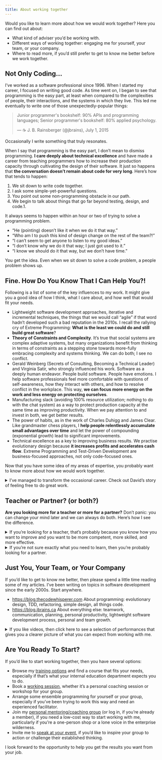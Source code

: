 ```yaml
---
title: About working together
---
```


Would you like to learn more about how we would work together? Here you can find out about:

- What kind of adviser you’d be working with.
- Different ways of working together: engaging me for yourself, your team, or your company.
- Where to read more, if you’d still prefer to get to know me better before we work together.

## Not Only Coding…

I’ve worked as a software professional since 1996. When I started my career, I focused on writing good code. As time went on, I began to see that programming is the easy part, at least when compared to the complexities of people, their interactions, and the systems in which they live. This led me eventually to write one of those unexpectedly-popular things:

> Junior programmer's bookshelf: 90% APIs and programming languages; Senior programmer's bookshelf: 80% applied psychology.
>
> — ☕ J. B. Rainsberger (@jbrains), July 1, 2015

Occasionally I write something that truly resonates.

When I say that programming is the easy part, I don’t mean to dismiss programming. **I care deeply about technical excellence** and have made a career from teaching programmers how to increase their production capacity through cultivating the design of their software. It just so happens that **the conversation doesn’t remain about code for very long**. Here’s how that tends to happen:

1. We sit down to write code together.
2. I ask some simple-yet-powerful questions.
3. You point out some non-programming obstacle in our path.
4. We begin to talk about things that go far beyond testing, design, and code.1. 

It always seems to happen within an hour or two of trying to solve a programming problem.

- “He (pointing) doesn’t like it when we do it that way.”
- “Who am I to push this kind of design change on the rest of the team?!”
- “I can’t seem to get anyone to listen to my good ideas.”
- “I don’t know why we do it that way; I just got used to it.”
- “I know we should do it that way, but we don’t have time.”

You get the idea. Even when we sit down to solve a code problem, a people problem shows up.

## Fine. How Do You Know That I Can Help You?!

Following is a list of some of the key influences to my work. It might give you a good idea of how I think, what I care about, and how well that would fit your needs.

- Lightweight software development approaches, iterative and incremental techniques, the things that we would call “agile” if that word hadn’t developed such a bad reputation in the 2010s. I recall the rallying cry of Extreme Programming: **What is the least we could do and still build great software**?
- **Theory of Constraints and Complexity**. It’s true that social systems are complex adaptive systems, but many organizations benefit from thinking in terms of constraints as a stepping stone towards more-fully embracing complexity and systems thinking. We can do both; I see no conflict.
- Gerald Weinberg (Secrets of Consulting, Becoming a Technical Leader) and Virginia Satir, who strongly influenced his work. Software as a deeply human endeavor. People build software. People have emotions. I help software professionals feel more comfortable with questions of self-awareness, how they interact with others, and how to resolve conflict in the workplace. This way, **we can focus more energy on the work and less energy on protecting ourselves**.
- Manufacturing slack (avoiding 100% resource utilization; nothing to do with the chat system) as a way to protect production capacity at the same time as improving productivity. When we pay attention to and invest in both, we get better results.
- The power of habits, as in the work of Charles Duhigg and James Clear. Like grandmaster chess players, I **help people relentlessly accumulate small advantages over time** and let the power of compounding (exponential growth) lead to significant improvements.
- Technical excellence as a key to improving business results. We practise evolutionary design because **it increases profits and accelerates cash flow**. Extreme Programming and Test-Driven Development are business-focused approaches, not only code-focused ones.

Now that you have some idea of my areas of expertise, you probably want to know more about how we would work together.

<details>
<summary> I’ve managed to transform the occasional career. Check out David’s story of feeling free to do great work.</summary>

I was at Iowa Student Loan when we moved from Waterfall and VB6 to XP and Java (2003-2004). It was under your guidance that we became one of the most aggressively agile teams in the midwest, according to David Hussman. One of our teams was featured in Gojko Adzic’s book Specification by Example due to our extensive investment in FitNesse. You pointed us towards Fit and FitNesse early on. **You laid the rails of XP that lead to our long term success.** I started to calculate my pairing hours for a talk recently and was surprised to realize that I had over 10,000 hours of pairing. Iowa Student Loan’s commitment to pairing and TDD were a direct result of your mentoring, coaching, and zeal.

On a personal note, I wholeheartedly believe that I wouldn’t be in software development today if it weren’t for the hyper-focused Red-Green-Refactor solutioning cycle. I was terrible at math throughout school, especially with large math problems with multiple moving parts. TDD released me from balancing multiple parts. Once I released a small piece from my focus I was able to freely focus on the next part without any fear of breaking previous parts. It was liberating to maximize the way I thought to create and innovate. XP liberated me. **Thank you for putting my career on a firm foundation.**

— David Kessler
</details>

## Teacher or Partner? (or both?)

**Are you looking more for a teacher or more for a partner?** Don’t panic: you can change your mind later and we can always do both. Here’s how I see the difference.

<details>
<summary>If you’re looking for a teacher, that’s probably because you know how you want to improve and you want to be more competent, more skilled, and more effective.</summary>

When I work with programmers, we tend to start with training intended to improve their skill in testing and design, so that they can both build software well and build it to last. I also teach programmers how to work more harmoniously with so-called “product owners”, using a combination of techniques for understanding what the software needs to do and communicating more effectively with the people asking for those features. I’ve made a career on **helping programmers excel at the craft of programming**, but I don’t stop there.

Even if you’re not a programmer, you could probably benefit from learning some techniques related to managing your workload, improving focus and concentration, and managing your energy better as a way to finish tasks sooner, avoid rework, and **stop tasks from falling through the cracks and sneaking up on you**. I also teach groups the importance of working effectively together, resolving conflict, planning their collective work, adopting new ways of working safely, and why forecasting costs is usually more trouble than it’s worth… **if you’re looking to improve your capacity in a specific way, then you want a teacher**, and I’m ready to teach.

[Learn more about **training courses and learning programs**](/training/) designed to fit a variety of situations. If you don’t see what you need, then please feel invited to ask me about it.
</details>

<details>
<summary>If you’re not sure exactly what you need to learn, then you’re probably looking for a partner.</summary>

Specifically, you need a partner who can help you figure out what you need to learn, then help you figure out how to get started learning it. Sometimes you need a partner to **help you organize your thoughts**, understand what’s going on inside you, or **hold you to commitments to your co-workers as well as to yourself**. At times I act as a consultant, a mentor, or a coach. I’m a consultant when I work with you to **analyze your situation and point out problems that you might not realize need your urgent attention**. I’m a mentor when I **offer advice and potential solutions to the complex problems that you’re already worried about**. I’m a coach when **we work together to help you get out of your own way** and see that you have the tools that you need to solve your own problems. I’m ready to do any of these things. If you have the feeling that you need more than just a teacher, then read a little about [consulting](/consulting/), [coaching](/coaching/), and [speaking](/speaking/) to find something that fits your needs or the needs of your group.
</details>

## Just You, Your Team, or Your Company

If you’d like to get to know me better, then please spend a little time reading some of my articles. I’ve been writing on topics in software development since the early 2000s. Start anywhere.

- https://blog.thecodewhisperer.com About programming: evolutionary design, TDD, refactoring, simple design, all things code.
- https://blog.jbrains.ca About everything else: teamwork, communication, planning, personal productivity, lightweight software development process, personal and team growth.

<details>
<summary>If you like videos, then click here to see a selection of performances that gives you a clearer picture of what you can expect from working with me.</summary>

- [7 minutes, 26 seconds, and the Fundamental Theorem of Agile Software Development](https://www.youtube.com/watch?v=WSes_PexXcA)
- [The Economics of Software Design](https://www.youtube.com/watch?v=TQ9rng6YFeY)
- [Surviving Your (Inevitable) Agile Transition](https://www.youtube.com/watch?v=UQOmGiv7rUk)
- [The Selfish Team Player](https://www.youtube.com/watch?v=SSMA4vmdLhw)
- [XP, Theory of Constraints, Getting Things Done (GTD)](https://www.youtube.com/watch?v=UBhHEGSUk7A)
</details>

## Are You Ready To Start?

If you’d like to start working together, then you have several options:

- Browse my [training options](/training/) and find a course that fits your needs, especially if that’s what your internal education department expects you to do.
- Book a [working session](/working-sessions/), whether it’s a personal coaching session or workshop for your group.
- Arrange some ensemble programming for yourself or your group, especially if you’ve been trying to work this way and need an experienced facilitator.
- Join my [personal mentoring/coaching group](/experience/) (or log in, if you’re already a member), if you need a low-cost way to start working with me, particularly if you’re a one-person shop or a lone voice in the enterprise wilderness.
- Invite me to [speak at your event](/speaking/), if you’d like to inspire your group to action or challenge their established thinking.

I look forward to the opportunity to help you get the results you want from your job.